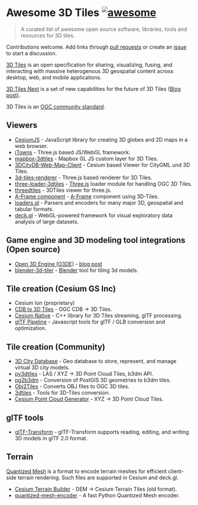 # Awesome 3D Tiles [![awesome](https://cdn.rawgit.com/sindresorhus/awesome/d7305f38d29fed78fa85652e3a63e154dd8e8829/media/badge.svg)](https://github.com/sindresorhus/awesome)

> A curated list of awesome open source software, libraries, tools and resources for 3D tiles.

Contributions welcome. Add links through [pull requests](https://github.com/pka/awesome-3d-tiles/pulls) or create an [issue](https://github.com/pka/awesome-3d-tiles/issues) to start a discussion.

[3D Tiles](https://github.com/CesiumGS/3d-tiles) is an open specification for sharing, visualizing, fusing, and interacting with massive heterogenous 3D geospatial content across desktop, web, and mobile applications.

[3D Tiles Next](https://github.com/CesiumGS/3d-tiles/tree/main/next) is a set of new capabilities for the future of 3D Tiles ([Blog post](https://cesium.com/blog/2021/11/10/introducing-3d-tiles-next/)).

3D Tiles is an [OGC community standard](https://www.opengeospatial.org/standards/3DTiles).

## Viewers

* [CesiumJS](https://github.com/CesiumGS/cesium) - JavaScript library for creating 3D globes and 2D maps in a web browser.
* [iTowns](https://github.com/iTowns/itowns) - Three.js based JS/WebGL framework.
* [mapbox-3dtiles](https://github.com/Geodan/mapbox-3dtiles) - Mapbox GL JS custom layer for 3D Tiles.
* [3DCityDB-Web-Map-Client](https://github.com/3dcitydb/3dcitydb-web-map) - Cesium based Viewer for CityGML und 3D Tiles.
* [3d-tiles-renderer](https://github.com/NASA-AMMOS/3DTilesRendererJS) - Three.js based renderer for 3D Tiles.
* [three-loader-3dtiles](https://github.com/nytimes/three-loader-3dtiles) - [Three.js](https://threejs.org/) loader module for handling OGC 3D Tiles.
* [threedtiles](https://github.com/ebeaufay/3DTilesViewer) - 3DTiles viewer for three.js.
* [A-Frame component](https://github.com/nytimes/aframe-loader-3dtiles-component) - [A-Frame](https://aframe.io/) component using 3D-Tiles.
* [loaders.gl](https://loaders.gl/docs/specifications/category-3d-tiles) - Parsers and encoders for many major 3D, geospatial and tabular formats.
* [deck.gl](https://deck.gl/docs/api-reference/geo-layers/tile-3d-layer) - WebGL-powered framework for visual exploratory data analysis of large datasets.

## Game engine and 3D modeling tool integrations (Open source)

* [Open 3D Engine (O3DE)](https://www.o3de.org/) - [blog post](https://cesium.com/blog/2022/02/16/announcing-cesium-for-o3de/)
* [blender-3d-tiler](https://gitee.com/cesium_processing/blender-3d-tiler) - [Blender](https://www.blender.org/) tool for tiling 3d models.

## Tile creation (Cesium GS Inc)

* Cesium Ion (proprietary)
* [CDB to 3D Tiles](https://github.com/CesiumGS/cdb-to-3dtiles) - OGC CDB → 3D Tiles.
* [Cesium Native](https://github.com/CesiumGS/cesium-native) - C++ library for 3D Tiles streaming, glTF processing.
* [glTF Pipeline](https://github.com/CesiumGS/gltf-pipeline) - Javascript tools for glTF / GLB conversion and optimization.

## Tile creation (Community)

* [3D City Database](https://www.3dcitydb.org/) - Geo database to store, represent, and manage virtual 3D city models.
* [py3dtiles](https://gitlab.com/Oslandia/py3dtiles) - LAS / XYZ → 3D Point Cloud Tiles, b3dm API.
* [pg2b3dm](https://github.com/Geodan/pg2b3dm) - Conversion of PostGIS 3D geometries to b3dm tiles.
* [Obj2Tiles](https://github.com/OpenDroneMap/Obj2Tiles) - Converts OBJ files to OGC 3D tiles.
* [3dtiles](https://github.com/fanvanzh/3dtiles) - Tools for 3D-Tiles conversion.
* [Cesium Point Cloud Generator](https://github.com/tum-gis/cesium-point-cloud-generator) - XYZ → 3D Point Cloud Tiles.

## glTF tools

* [glTF-Transform](https://gltf-transform.donmccurdy.com/cli.html) - glTF-Transform supports reading, editing, and writing 3D models in glTF 2.0 format.

## Terrain

[Quantized Mesh](https://github.com/CesiumGS/quantized-mesh) is a format to encode terrain meshes for efficient client-side terrain rendering. Such files are supported in Cesium and deck.gl.

* [Cesium Terrain Builder](https://github.com/geo-data/cesium-terrain-builder) - DEM → Cesium Terrain Tiles (old format).
* [quantized-mesh-encoder](https://github.com/kylebarron/quantized-mesh-encoder) - A fast Python Quantized Mesh encoder.
